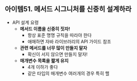 ## 아이템51. 메서드 시그니처를 신중히 설계하라
* API 설계 요령
	* **메서드 이름을 신중히 짓자!**
		* 항상 표준 명명 규칙을 따라야 한다
		* 애매하면 자바 라이브러리의 API 가이드 참조
	* **관련 메서드를 너무 많이 만들지 말자**
		* 확신이 서지 않으면 만들지 말자!
	* **매개변수 목록을 짧게 유지**
		* 4개 이하가 좋다
		* 같은 타입의 매개변수 여러개의 경우 특히 핼
<!--stackedit_data:
eyJoaXN0b3J5IjpbLTExNDY3MDU5MzZdfQ==
-->
